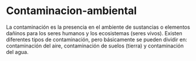 # Contaminacion-ambiental
La contaminación es la presencia en el ambiente de sustancias o elementos dañinos para los seres humanos y los ecosistemas (seres vivos). Existen diferentes tipos de contaminación, pero básicamente se pueden dividir en: contaminación del aire, contaminación de suelos (tierra) y contaminación del agua.
